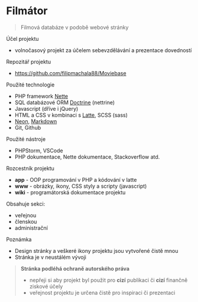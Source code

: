 # Filmátor

> Filmová databáze v podobě webové stránky

Účel projektu
- volnočasový projekt za účelem sebevzdělávání a prezentace dovedností

Repozitář projektu
- https://github.com/filipmachala88/Moviebase

Použité technologie
- PHP framework [Nette](https://nette.org/cs/)
- SQL databázové ORM [Doctrine](https://www.doctrine-project.org/) (nettrine)
- Javascript (dříve i jQuery)
- HTML a CSS v kombinaci s [Latte](https://latte.nette.org/cs/), SCSS (sass)
- [Neon](https://doc.nette.org/cs/neon/format), [Markdown](https://www.markdownguide.org/)
- Git, Github

Použité nástroje
- PHPStorm, VSCode
- PHP dokumentace, Nette dokumentace, Stackoverflow atd.

Rozcestník projektu
- **app** - OOP programování v PHP a kódování v latte
- **www** - obrázky, ikony, CSS styly a scripty (javascript)
- **wiki** - programátorská dokumentace projektu

Obsahuje sekci:
- veřejnou
- členskou
- administrační

Poznámka
- Design stránky a veškeré ikony projektu jsou vytvořené čistě mnou
- Stránka je v neustálém vývoji

> **Stránka podléhá ochraně autorského práva**
> - nepřeji si aby projekt byl použit pro **cizí** publikaci či **cizí** finančně ziskové účely
> - veřejnost projektu je určena čistě pro inspiraci či prezentaci
